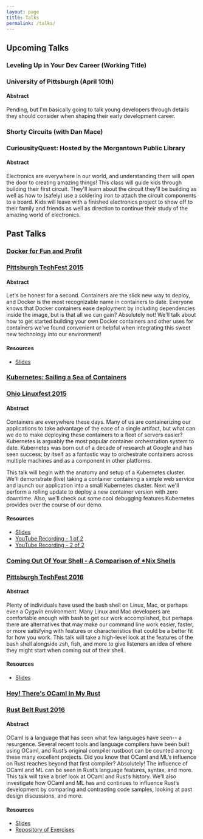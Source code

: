 ```yaml
---
layout: page
title: Talks
permalink: /talks/
---
```


Upcoming Talks
--------------

### Leveling Up in Your Dev Career (Working Title)
### University of Pittsburgh (April 10th)

#### Abstract

Pending, but I'm basically going to talk young developers through details they should consider when shaping their early development career.



### Shorty Circuits (with Dan Mace)
### CuriousityQuest: Hosted by the Morgantown Public Library

#### Abstract

Electronics are everywhere in our world, and understanding them will open the door to creating amazing things! This class will guide kids through building their first circuit. They'll learn about the circuit they'll be building as well as how to (safely) use a soldering iron to attach the circuit components to a board. Kids will leave with a finished electronics project to show off to their family and friends as well as direction to continue their study of the amazing world of electronics.



Past Talks
----------

### [Docker for Fun and Profit](http://www.slideshare.net/KelCecil/docker-for-fun-and-profit)

### [Pittsburgh TechFest 2015](http://pghtechfest.com)

#### Abstract

Let's be honest for a second. Containers are the slick new way to deploy, and Docker is the most recognizable name in containers to date. Everyone knows that Docker containers ease deployment by including dependencies inside the image, but is that all we can gain? Absolutely not! We'll talk about how to get started building your own Docker containers and other uses for containers we've found convenient or helpful when integrating this sweet new technology into our environment!

#### Resources

* [Slides](http://www.slideshare.net/KelCecil/docker-for-fun-and-profit)



### [Kubernetes: Sailing a Sea of Containers](http://www.slideshare.net/KelCecil/kubernetes-sailing-a-sea-of-containers)

### [Ohio Linuxfest 2015](https://ohiolinux.org/)

#### Abstract

Containers are everywhere these days. Many of us are containerizing our applications to take advantage of the ease of a single artifact, but what can we do to make deploying these containers to a fleet of servers easier? Kubernetes is arguably the most popular container orchestration system to date. Kubernetes was born out of a decade of research at Google and has seen success; by itself as a fantastic way to orchestrate containers across multiple machines and as a component in other platforms.

This talk will begin with the anatomy and setup of a Kubernetes cluster. We'll demonstrate (live) taking a container containing a simple web service and launch our application into a small Kubernetes cluster. Next we'll perform a rolling update to deploy a new container version with zero downtime. Also, we'll check out some cool debugging features Kubernetes provides over the course of our demo.

#### Resources

* [Slides](http://www.slideshare.net/KelCecil/kubernetes-sailing-a-sea-of-containers)
* [YouTube Recording - 1 of 2](https://www.youtube.com/watch?v=q1VPRsf_Qa4)
* [YouTube Recording - 2 of 2](https://www.youtube.com/watch?v=hwA6W_N7nrg)



### [Coming Out Of Your Shell - A Comparison of *Nix Shells](http://www.slideshare.net/KelCecil/coming-out-of-your-shell-a-comparison-of-nix-shells)

### [Pittsburgh TechFest 2016](http://pghtechfest.com)

#### Abstract

Plenty of individuals have used the bash shell on Linux, Mac, or perhaps even a Cygwin environment. Many Linux and Mac developers are comfortable enough with bash to get our work accomplished, but perhaps there are alternatives that may make our command line work easier, faster, or more satisfying with features or characteristics that could be a better fit for how you work. This talk will take a high-level look at the features of the bash shell alongside zsh, fish, and more to give listeners an idea of where they might start when coming out of their shell.

#### Resources

* [Slides](http://www.slideshare.net/KelCecil/coming-out-of-your-shell-a-comparison-of-nix-shells)



### [Hey! There's OCaml In My Rust](https://www.slideshare.net/KelCecil/hey-theres-ocaml-in-my-rust)

### [Rust Belt Rust 2016](http://www.rust-belt-rust.com/)

#### Abstract

OCaml is a language that has seen what few languages have seen-- a resurgence. Several recent tools and language compilers have been built using OCaml, and Rust’s original compiler rustboot can be counted among these many excellent projects. Did you know that OCaml and ML’s influence on Rust reaches beyond that first compiler? Absolutely! The influence of OCaml and ML can be seen in Rust’s language features, syntax, and more. This talk will take a brief look at OCaml and Rust’s history. We’ll also investigate how OCaml and ML has and continues to influence Rust’s development by comparing and contrasting code samples, looking at past design discussions, and more.

#### Resources

* [Slides](https://www.slideshare.net/KelCecil/hey-theres-ocaml-in-my-rust)
* [Repository of Exercises](https://github.com/kelcecil/rust-ocaml-workshop)